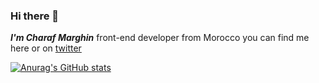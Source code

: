 ### Hi there 👋

***I'm Charaf Marghin*** front-end developer from Morocco
you can find me here or on [twitter](https://twitter.com/CMarghin)


[![Anurag's GitHub stats](https://github-readme-stats.vercel.app/apiCH4R4F=anuraghazra)](https://github.com/anuraghazra/github-readme-stats)
